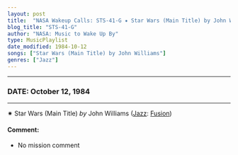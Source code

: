```yaml
---
layout: post
title:  "NASA Wakeup Calls: STS-41-G ✷ Star Wars (Main Title) by John Williams ✷ October 12, 1984"
blog_title: "STS-41-G"
author: "NASA: Music to Wake Up By"
type: MusicPlaylist
date_modified: 1984-10-12
songs: ["Star Wars (Main Title) by John Williams"]
genres: ["Jazz"]
---
```


----
### DATE: October 12, 1984
----
✷ Star Wars (Main Title) *by* John Williams ([Jazz](https://www.discogs.com/genre/Jazz): [Fusion](https://www.discogs.com/style/Fusion)) <a target="blank_" href="https://www.discogs.com/John-Williams-4-The-London-Symphony-Orchestra-Cantina-Band-Main-Title-Star-Wars/release/2582867">
    <i class="fas fa-compact-disc"
       title="Discogs entry for this song"
       alt="Discogs entry for this song"
       style="font-size: 1.1em;"></i></a>
    

#### Comment:
* No mission comment



<br/>
<center>
	<a target="_blank"
	   href="https://twitter.com/intent/tweet?hashtags=Space,NASA,Playlist,NASAWakeupCalls,SpaceProgram&text=🚀 {{ page.author}}, '{{ page.songs.first }}' {{ page.title }}, {{ site.url }}{{ page.url }}&via=nasawakeupcalls"><i class="fab fa-twitter" title="Tweet this page" alt="Tweet this page" style="font-size: 1.3em;"></i></a>
	&nbsp; 	<i class="fas fa-user-astronaut" style="font-size: 1.5em;"></i> &nbsp;
    <a id="custom_amazon_link"
       type="amzn" search="#"
       category="popular music">
    <i class="fab fa-amazon" style="font-size: 1.3em;"></i></a>
</center>

<!-- Randomly resolve an individual entry from a song array -->
<script src="/assets/javascript/seedrandom.min.js"></script>
<script>
  var wake_me_up = ["Star Wars (Main Title) by John Williams"];
  var prng = new Math.seedrandom();
  function randomSong() {
    song = wake_me_up[Math.floor(Math.random() * wake_me_up.length)];
    var amazon_link = document.getElementById("custom_amazon_link");
    amazon_link.setAttribute("search", song);
  }
  window.onload = randomSong();
</script>
